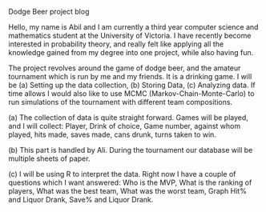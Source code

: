 Dodge Beer project blog

Hello, my name is Abil and I am currently a third year
computer science and mathematics student at the 
University of Victoria. I have recently become interested
in probability theory, and really felt like applying all the 
knowledge gained from my degree into one project, while 
also having fun.

The project revolves around the game of dodge beer, and the 
amateur tournament which is run by me and my friends. It is 
a drinking game. I will be (a) Setting up the data collection,
(b) Storing Data, (c) Analyzing data. If time allows I would also 
like to use MCMC (Markov-Chain-Monte-Carlo) to run simulations
of the tournament with different team compositions.

(a) The collection of data is quite straight forward. Games will 
be played, and I will collect: Player, Drink of choice, Game number, against whom played, hits made, saves made, cans drunk, turns taken to win.

(b) This part is handled by Ali. During the tournament our database
will be multiple sheets of paper.

(c) I will be using R to interpret the data. Right now I have a couple of questions which I want answered: Who is the MVP, What is the ranking of players, What was the best team, What was the worst team, Graph Hit% and Liquor Drank, Save% and Liquor Drank.
